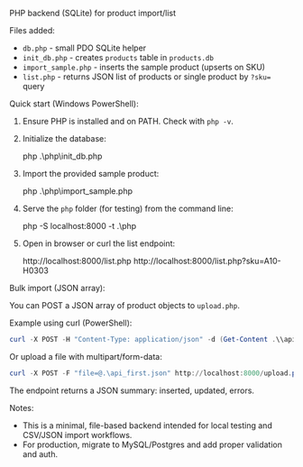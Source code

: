 PHP backend (SQLite) for product import/list

Files added:
- `db.php` - small PDO SQLite helper
- `init_db.php` - creates `products` table in `products.db`
- `import_sample.php` - inserts the sample product (upserts on SKU)
- `list.php` - returns JSON list of products or single product by `?sku=` query

Quick start (Windows PowerShell):

1. Ensure PHP is installed and on PATH. Check with `php -v`.
2. Initialize the database:

   php .\php\init_db.php

3. Import the provided sample product:

   php .\php\import_sample.php

4. Serve the `php` folder (for testing) from the command line:

   php -S localhost:8000 -t .\php

5. Open in browser or curl the list endpoint:

   http://localhost:8000/list.php
   http://localhost:8000/list.php?sku=A10-H0303

Bulk import (JSON array):

You can POST a JSON array of product objects to `upload.php`.

Example using curl (PowerShell):

```powershell
curl -X POST -H "Content-Type: application/json" -d (Get-Content .\\api_first.json -Raw) http://localhost:8000/upload.php
```

Or upload a file with multipart/form-data:

```powershell
curl -X POST -F "file=@.\api_first.json" http://localhost:8000/upload.php
```

The endpoint returns a JSON summary: inserted, updated, errors.

Notes:
- This is a minimal, file-based backend intended for local testing and CSV/JSON import workflows.
- For production, migrate to MySQL/Postgres and add proper validation and auth.
